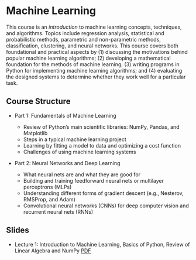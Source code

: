 # Machine Learning 

This course is an *introduction* to machine learning concepts, techniques, and algorithms. Topics include regression analysis, statistical and probabilistic methods, parametric and non-parametric methods, classification, clustering, and neural networks. This course covers both foundational and practical aspects by (1) discussing the motivations behind popular machine learning algorithms; (2) developing a mathematical foundation for the methods of machine learning; (3) writing programs in Python for implementing machine learning algorithms; and (4) evaluating the designed systems to determine whether they work well for a particular task.

## Course Structure

- Part 1: Fundamentals of Machine Learning
    - Review of Python’s main scientific libraries: NumPy, Pandas, and Matplotlib
    - Steps in a typical machine learning project
    - Learning by fitting a model to data and optimizing a cost function 
    - Challenges of using machine learning systems

- Part 2: Neural Networks and Deep Learning
    - What neural nets are and what they are good for 
    - Building and training feedforward neural nets or multilayer perceptrons (MLPs)
    - Understanding different forms of gradient descent (e.g., Nesterov, RMSProp, and Adam)
    - Convolutional neural networks (CNNs) for deep computer vision and recurrent neural nets (RNNs)

## Slides 
- Lecture 1: Introduction to Machine Learning, Basics of Python, Review of Linear Algebra and NumPy [PDF](https://github.com/farhad-pourkamali/machine-learning/blob/main/01_lecture1.pdf)
